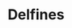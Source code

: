 ---
title: Delfines
date: 
draft: false

# descripcion
description : Delfines

materials: Plata 925

color: Plateado

dimensions: 1 cm

code: 01-03-0279

type: "Aros"

categories: []

price: $1.600,00

# Images
# first image will be shown in the product page
images:
  # - image: "images/path_to_image"
  # La ubicacion de las imagenes es imagenes/Aros/Aros.Microcubic/01-03-0279-delfines
  - image: "./images/aros/microcubic/01-03-0279-delfines_a.jpeg"
  - image: "./images/aros/microcubic/01-03-0279-delfines_b.jpeg"
---